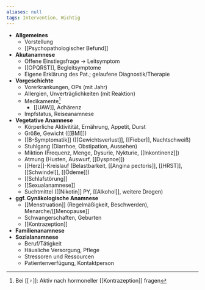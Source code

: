 ```yaml
---
aliases: null
tags: Intervention, Wichtig
---
```

- **Allgemeines**
	- Vorstellung
	- [[Psychopathologischer Befund]]
- **Akutanamnese**
	- Offene Einstiegsfrage → Leitsymptom
	- [[OPQRST]], Begleitsymptome
	- Eigene Erklärung des Pat.; gelaufene Diagnostik/Therapie
- **Vorgeschichte**
	- Vorerkrankungen, OPs (mit Jahr)
	- Allergien, Unverträglichkeiten (mit Reaktion)
	- Medikamente[^1]
		- [[UAW]], Adhärenz
	- Impfstatus, Reiseanamnese
- **Vegetative Anamnese**
	- Körperliche Aktivitität, Ernährung, Appetit, Durst
	- Größe, Gewicht ([[BMI]])
	- [[B-Symptomatik]] ([[Gewichtsverlust]], [[Fieber]], Nachtschweiß)
	- Stuhlgang (Diarrhoe, Obstipation, Aussehen)
	- Miktion (Frequenz, Menge, Dysurie, Nykturie, [[Inkontinenz]])
	- Atmung (Husten, Auswurf, [[Dyspnoe]])
	- [[Herz]]-Kreislauf (Belastbarkeit, [[Angina pectoris]], [[HRST]], [[Schwindel]], [[Ödeme]])
	- [[Schlafstörung]]
	- [[Sexualanamnese]]
	- Suchtmittel ([[Nikotin]] PY, [[Alkohol]], weitere Drogen)
- **ggf. Gynäkologische Anamnese**
	- [[Menstruation]] (Regelmäßigkeit, Beschwerden), Menarche/[[Menopause]]
	- Schwangerschaften, Geburten
	- [[Kontrazeption]]
- **Familienanamnese**
- **Sozialanamnese**
	- Beruf/Tätigkeit
	- Häusliche Versorgung, Pflege
	- Stressoren und Ressourcen
	- Patientenverfügung, Kontaktperson

[^1]: Bei [[♀]]: Aktiv nach hormoneller [[Kontrazeption]] fragen